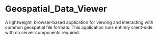 # Geospatial_Data_Viewer
A lightweight, browser-based application for viewing and interacting with common geospatial file formats. This application runs entirely client-side with no server components required.
